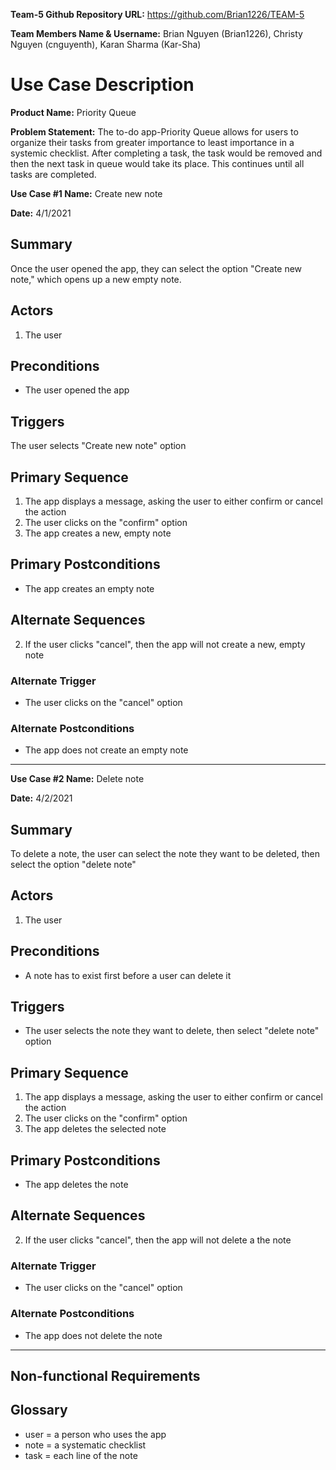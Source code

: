 **Team-5 Github Repository URL:** https://github.com/Brian1226/TEAM-5

**Team Members Name & Username:** Brian Nguyen (Brian1226), Christy Nguyen (cnguyenth), Karan Sharma (Kar-Sha)



# Use Case Description

**Product Name:** Priority Queue

**Problem Statement:** The to-do app-Priority Queue allows for users to organize their tasks from greater importance to least importance in a systemic checklist. After completing a task, the task would be removed and then the next task in queue would take its place. This continues until all tasks are completed.



**Use Case #1 Name:** Create new note

**Date:** 4/1/2021

 
## Summary

Once the user opened the app, they can select the option "Create new note," which opens up a new empty note.

 
## Actors

1. The user


## Preconditions

* The user opened the app

 
## Triggers

The user selects "Create new note" option

 
## Primary Sequence

1. The app displays a message, asking the user to either confirm or cancel the action
2. The user clicks on the "confirm" option
3. The app creates a new, empty note


## Primary Postconditions

* The app creates an empty note


## Alternate Sequences

2. If the user clicks "cancel", then the app will not create a new, empty note

 
### Alternate Trigger

* The user clicks on the "cancel" option


### Alternate Postconditions

* The app does not create an empty note


***


**Use Case #2 Name:** Delete note

**Date:** 4/2/2021

 
## Summary

To delete a note, the user can select the note they want to be deleted, then select the option "delete note" 

 
## Actors

1. The user


## Preconditions

* A note has to exist first before a user can delete it

 
## Triggers

* The user selects the note they want to delete, then select "delete note" option

 
## Primary Sequence

1. The app displays a message, asking the user to either confirm or cancel the action
2. The user clicks on the "confirm" option
3. The app deletes the selected note


## Primary Postconditions

* The app deletes the note


## Alternate Sequences

2. If the user clicks "cancel", then the app will not delete a the note

 
### Alternate Trigger

* The user clicks on the "cancel" option


### Alternate Postconditions

* The app does not delete the note
 
 
***
 
 
## Non-functional Requirements

 

## Glossary
* user = a person who uses the app
* note = a systematic checklist
* task = each line of the note

